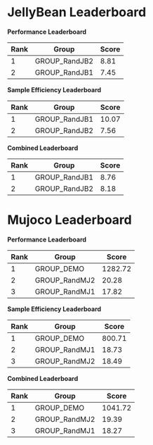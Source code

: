# JellyBean Leaderboard

**Performance Leaderboard**

|Rank      |Group     |Score     |
|----------|----------|----------|
|1      |GROUP_RandJB2     |8.81     |
|2      |GROUP_RandJB1     |7.45     |


**Sample Efficiency Leaderboard**

|Rank      |Group     |Score     |
|----------|----------|----------|
|1      |GROUP_RandJB1     |10.07     |
|2      |GROUP_RandJB2     |7.56     |


**Combined Leaderboard**

|Rank      |Group     |Score     |
|----------|----------|----------|
|1      |GROUP_RandJB1     |8.76     |
|2      |GROUP_RandJB2     |8.18     |


# Mujoco Leaderboard

**Performance Leaderboard**

|Rank      |Group     |Score     |
|----------|----------|----------|
|1      |GROUP_DEMO     |1282.72     |
|2      |GROUP_RandMJ2     |20.28     |
|3      |GROUP_RandMJ1     |17.82     |


**Sample Efficiency Leaderboard**

|Rank      |Group     |Score     |
|----------|----------|----------|
|1      |GROUP_DEMO     |800.71     |
|2      |GROUP_RandMJ1     |18.73     |
|3      |GROUP_RandMJ2     |18.49     |


**Combined Leaderboard**

|Rank      |Group     |Score     |
|----------|----------|----------|
|1      |GROUP_DEMO     |1041.72     |
|2      |GROUP_RandMJ2     |19.39     |
|3      |GROUP_RandMJ1     |18.27     |


